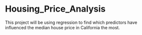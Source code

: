 # Housing_Price_Analysis
This project will be using regression to find which predictors have influenced the median house price in California the most.
